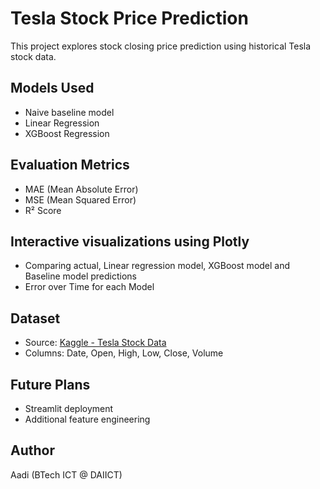 # Tesla Stock Price Prediction

This project explores stock closing price prediction using historical Tesla stock data.

## Models Used
- Naive baseline model
- Linear Regression
- XGBoost Regression

## Evaluation Metrics
- MAE (Mean Absolute Error)
- MSE (Mean Squared Error)
- R² Score

## Interactive visualizations using Plotly
- Comparing actual, Linear regression model, XGBoost model and Baseline model predictions
- Error over Time for each Model 

## Dataset
- Source: [Kaggle - Tesla Stock Data](#)  
- Columns: Date, Open, High, Low, Close, Volume

## Future Plans
- Streamlit deployment
- Additional feature engineering

## Author
Aadi (BTech ICT @ DAIICT)
